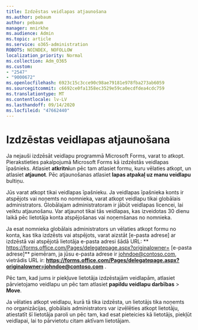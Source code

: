 ```yaml
---
title: Izdzēstas veidlapas atjaunošana
ms.author: pebaum
author: pebaum
manager: mnirkhe
ms.audience: Admin
ms.topic: article
ms.service: o365-administration
ROBOTS: NOINDEX, NOFOLLOW
localization_priority: Normal
ms.collection: Adm_O365
ms.custom:
- "2547"
- "9000672"
ms.openlocfilehash: 6923c15c3cce90c98ae79181e978fba273ab6059
ms.sourcegitcommit: c6692ce0fa1358ec3529e59ca0ecdfdea4cdc759
ms.translationtype: MT
ms.contentlocale: lv-LV
ms.lasthandoff: 09/14/2020
ms.locfileid: "47662440"
---
```

# <a name="restore-a-deleted-form"></a>Izdzēstas veidlapas atjaunošana

Ja nejauši izdzēsāt veidlapu programmā Microsoft Forms, varat to atkopt. Pierakstieties pakalpojumā Microsoft Forms kā izdzēstās veidlapas īpašnieks. Atlasiet **atkritni**un pēc tam atlasiet formu, kuru vēlaties atkopt, un atlasiet **atjaunot**. Pēc atjaunošanas atlasiet **lapas atpakaļ uz manu veidlapu** bultiņu.

Jūs varat atkopt tikai veidlapas īpašnieku. Ja veidlapas īpašnieka konts ir atspējots vai noņemts no nomnieka, varat atkopt veidlapu tikai globālais administrators. Globālajam administratoram ir jābūt veidlapas licencei, lai veiktu atjaunošanu. Var atjaunot tikai tās veidlapas, kas izveidotas 30 dienu laikā pēc lietotāja konta atspējošanas vai noņemšanas no nomnieka.

Ja esat nomnieka globālais administrators un vēlaties atkopt formu no konta, kas tika izdzēsts vai atspējots, varat aizstāt [e-pasta adrese] ar izdzēstā vai atspējotā lietotāja e-pasta adresi šādā URL: ** https://forms.office.com/Pages/delegatepage.aspx?originalowner= [e-pasta adrese]** piemēram, ja jūsu e-pasta adrese ir johndoe@contoso.com, vietrādis URL ir: **https://forms.office.com/Pages/delegatepage.aspx?originalowner=johndoe@contoso.com** . 

Pēc tam, kad jums ir piekļuve lietotāja izdzēstajām veidlapām, atlasiet pārvietojamo veidlapu un pēc tam atlasiet **papildu veidlapu darbības**  >  **Move**.

Ja vēlaties atkopt veidlapu, kurā tā tika izdzēsta, un lietotājs tika noņemts no organizācijas, globālais administrators var izvēlēties atkopt lietotāju, atiestatīt šī lietotāja paroli un pēc tam, kad esat pieteicies kā lietotājs, piekļūt veidlapai, lai to pārvietotu citam aktīvam lietotājam. 